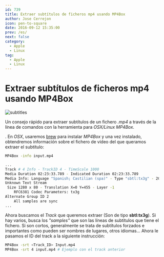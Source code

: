 ```yaml
---
id: 739
title: Extraer subtítulos de ficheros mp4 usando MP4Box
author: Jose Cerrejon
icon: pen-to-square
date: 2016-09-12 15:35:00
prev: /es/
next: false
category:
  - Apple
  - Linux
tag:
  - Apple
  - Linux
---
```


# Extraer subtítulos de ficheros mp4 usando MP4Box

![subtitles](/images/2016/08/Subtitles-64.png)

Un consejo rápido para extraer subtítulos de un fichero *.mp4* a través de la línea de comandos con la herramienta para *OSX/Linux MP4Box*.

. En *OSX*, usaremos [brew](http://brew.sh/) para instalar *MP4Box* y una vez instalado, obtendremos información sobre el fichero de vídeo del que queramos extraer el subtítulo:

```bash
MP4Box -info input.mp4
```

```bash
...
Track # 4 Info - TrackID 4 - TimeScale 1000
Media Duration 02:23:33.789 - Indicated Duration 02:23:33.789
Media Info: Language "Spanish; Castilian (spa)" - Type "sbtl:tx3g" - 204 samples
Unknown Text Stream
 Size 1280 x 80 - Translation X=0 Y=455 - Layer -1
	RFC6381 Codec Parameters: tx3g
Alternate Group ID 2
	All samples are sync
...
```


Ahora buscamos el *Track* que queremos extraer (Son de tipo **sbtl:tx3g**). Si hay varios, busca los *"samples"* que son las líneas de subtitulos que tiene el fichero. Si son cortos, generalmente se trata de subtítulos forzados e importantes como pueden ser nombres de lugares, otros idiomas... Ahora le pasamos el ID del track a la siguiente instrucción:

```bash
MP4Box -srt <Track_ID> Input.mp4 
MP4Box -srt 4 input.mp4 # Ejemplo con el track anterior
```

